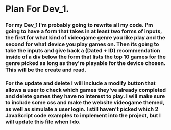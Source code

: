 # Plan For Dev_1.

### For my Dev_1 I'm probably going to rewrite all my code. I'm going to have a form that takes in at least two forms of inputs, the first for what kind of videogame genre you like play and the second for what device you play games on. Then its going to take the inputs and give back a (Dated + ID) recommendation inside of a div below the form that lists the top 10 games for the genre picked as long as they're playable for the device chosen. This will be the create and read.

### For the update and delete I will include a modify button that allows a user to check which games they've already completed and delete games they have no interest to play. I will make sure to include some css and make the website videogame themed, as well as simulate a user login. I still haven't picked which 2 JavaScript code examples to implement into the project, but I will update this file when I do.